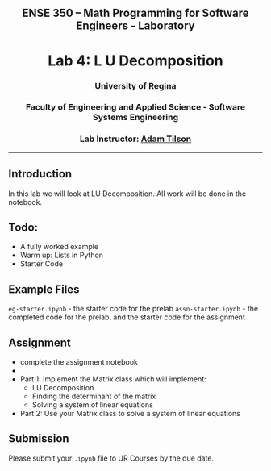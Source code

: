 <center>

## ENSE 350 – Math Programming for Software Engineers - Laboratory

# Lab 4: L U Decomposition

### University of Regina
### Faculty of Engineering and Applied Science - Software Systems Engineering

### Lab Instructor: [Adam Tilson](mailto:Adam.Tilson@uregina.ca)
</center>

---

## Introduction

In this lab we will look at LU Decomposition. All work will be done in the notebook.

## Todo:
- A fully worked example
- Warm up: Lists in Python
- Starter Code

## Example Files

`eg-starter.ipynb` - the starter code for the prelab 
`assn-starter.ipynb` - the completed code for the prelab, and the starter code for the assignment

## Assignment

- complete the assignment notebook
- 
- Part 1: Implement the Matrix class which will implement:
  - LU Decomposition
  - Finding the determinant of the matrix
  - Solving a system of linear equations
- Part 2: Use your Matrix class to solve a system of linear equations 

## Submission

Please submit your `.ipynb` file to UR Courses by the due date.